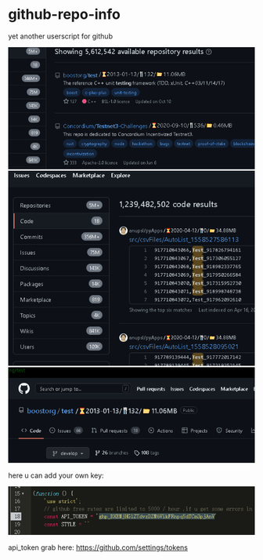 # github-repo-info
yet another userscript for github 

![](https://github.com/CXXN008/github-repo-info/blob/master/preview/g1.png?raw=true)
![](https://github.com/CXXN008/github-repo-info/blob/master/preview/g2.png?raw=true)
![](https://github.com/CXXN008/github-repo-info/blob/master/preview/g3.png?raw=true)

here u can add your own key:

![](https://github.com/CXXN008/github-repo-info/blob/master/preview/g4.png?raw=true)

api_token grab here:
https://github.com/settings/tokens
